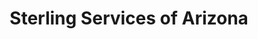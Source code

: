 ---
title: "Sterling Services of Arizona"
url: /phoenix/sterling-services-of-arizona/
shop: flooring
---